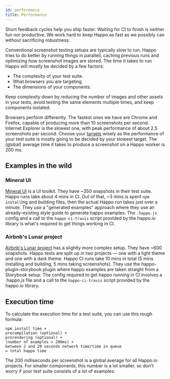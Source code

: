 ```yaml
---
id: performance
title: Performance
---
```


Short feedback cycles help you ship faster. Waiting for CI to finish is neither
fun nor productive. We work hard to keep Happo as fast as we possibly can
without sacrificing robustness.

Conventional screenshot testing setups are typically slow to run. Happo tries
to do better by running things in parallell, caching previous runs and
optimizing how screenshot images are stored. The time it takes to run Happo
will mostly be decided by a few factors:

- The complexity of your test suite.
- What browsers you are targeting.
- The dimensions of your components.

Keep complexity down by reducing the number of images and other assets in your
tests, avoid testing the same elements multiple times, and keep components
isolated.

Browsers perform differently. The fastest ones we have are Chrome and Firefox,
capable of producing more than 10 screenshots per second. Internet Explorer is
the slowest one, with peak performance of about 2.5 screenshots per second. Choose
your [targets](configuration.md#targets) wisely as the performance of your test
suite is mostly going to be decided by your slowest target. The (global)
average time it takes to produce a screenshot on a Happo worker is 200 ms.

## Examples in the wild

### Mineral UI

[Mineral UI](https://github.com/mineral-ui/mineral-ui/) is a UI toolkit.
They have ~350 snapshots in their test suite. Happo runs take about 4 mins in
CI. Out of that, ~3 mins is spent `npm install`ing and building files, then
the actual Happo run takes just over a minute. They use a "generated examples"
approach where they use an already-existing style guide to generate happo
examples. The `.happo.js` config and a call to the `happo-ci-travis` script
provided by the happo.io library is what's required to get things working in
CI.

### Airbnb's Lunar project

[Airbnb's Lunar project](https://github.com/airbnb/lunar) has a slightly more
complex setup.  They have ~600 snapshots. Happo tests are split up in two
projects — one with a light theme and one with a dark theme. Happo CI runs take
10 mins in total (5 mins installing and building, 5 mins taking screenshots).
They use the happo-plugin-storybook plugin where happo examples are taken
straight from a Storybook setup. The config required to get happo running in CI
involves a .happo.js file and a call to the `happo-ci-travis` script provided
by the happo.io library.

## Execution time

To calculate the execution time for a test suite, you can use this rough formula:

```
npm install time +
precompilation (optional) +
prerendering (optional) +
(number of examples × 200ms) +
between 2 and 20 seconds network time/time in queue
= total happo time
```

The 200 milliseconds per screenshot is a global average for all Happo.io
projects. For smaller components, this number is a lot smaller, so don't worry
if your test suite consists of a lot of examples.
